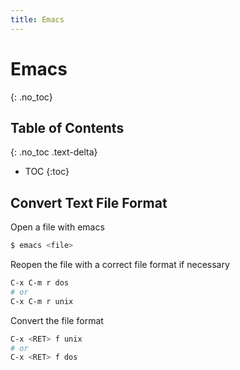 ```yaml
---
title: Emacs
---
```


# Emacs
{: .no_toc}

## Table of Contents
{: .no_toc .text-delta}

* TOC
{:toc}

## Convert Text File Format

Open a file with emacs
```sh
$ emacs <file>
```

Reopen the file with a correct file format if necessary
```sh
C-x C-m r dos
# or
C-x C-m r unix
```

Convert the file format
```sh
C-x <RET> f unix
# or
C-x <RET> f dos
```

